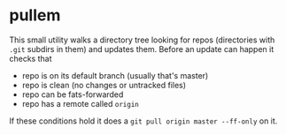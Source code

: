 # pullem

This small utility walks a directory tree looking for repos (directories with `.git` subdirs in them) and updates them.
Before an update can happen it checks that

* repo is on its default branch (usually that's master)
* repo is clean (no changes or untracked files)
* repo can be fats-forwarded
* repo has a remote called `origin`

If these conditions hold it does a `git pull origin master --ff-only` on it.
 
